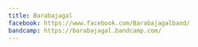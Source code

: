 ```yaml
---
title: Barabajagal
facebook: https://www.facebook.com/Barabajagalband/
bandcamp: https://barabajagal.bandcamp.com/
---
```

